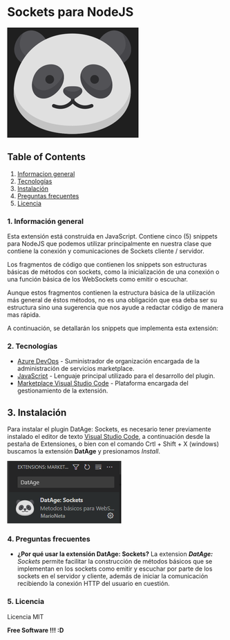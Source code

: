 # Sockets para NodeJS

[![DatAge](https://raw.githubusercontent.com/GedersonG/socket-extension/main/img/Adjust-logo.PNG)](https://datage-production.up.railway.app/)

## Table of Contents
1. [Informacion general](#general-info)
2. [Tecnologías](#technologies)
3. [Instalación](#installation)
4. [Preguntas frecuentes](#faqs)
5. [Licencia](#license)

### 1. Información general

Esta extensión está construida en JavaScript. Contiene cinco (5) snippets para NodeJS que podemos utilizar principalmente en nuestra clase que contiene la conexión y comunicaciones de Sockets cliente / servidor.

Los fragmentos de código que contienen los snippets son estructuras básicas de métodos con sockets, como la inicialización de una conexión o una función básica de los WebSockets como emitir o escuchar.

Aunque estos fragmentos contienen la estructura básica de la utilización más general de éstos métodos, no es una obligación que esa deba ser su estructura sino una sugerencia que nos ayude a redactar código de manera mas rápida.

A continuación, se detallarán los snippets que implementa esta extensión:



### 2. Tecnologías

- [Azure DevOps](https://azure.microsoft.com/es-es/products/devops) - Suministrador de organización encargada de la administración de servicios marketplace.
- [JavaScript](https://www.javascript.com/) - Lenguaje principal utilizado para el desarrollo del plugin.
- [Marketplace Visual Studio Code](https://marketplace.visualstudio.com/vscode) - Plataforma encargada del gestionamiento de la extensión.

## 3. Instalación

Para instalar el plugin DatAge: Sockets, es necesario tener previamente instalado el editor de texto [Visual Studio Code](https://code.visualstudio.com/), a continuación desde la pestaña de Extensiones, o bien con el comando Crtl + Shift + X (windows) buscamos la extensión **DatAge** y presionamos _Install_.

![Extensión sockets - DatAge](https://raw.githubusercontent.com/GedersonG/socket-extension/main/img/extension-datage.PNG)

### 4. Preguntas frecuentes

- **¿Por qué usar la extensión DatAge: Sockets?**
    La extension _**DatAge:** Sockets_ permite facilitar la construcción de métodos básicos que se implementan en los sockets como emitir y escuchar por parte de los sockets en el servidor y cliente, además de iniciar la comunicación recibiendo la conexión HTTP del usuario en cuestión.

### 5. Licencia

Licencia MIT

**Free Software !!! :D**
